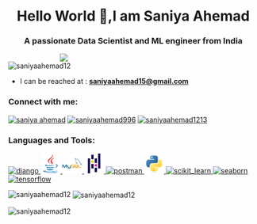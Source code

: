 <h1 align="center">Hello World 👋,I am Saniya Ahemad</h1>
<h3 align="center">A passionate Data Scientist and ML engineer from India</h3>

<img align="right" width="400" src="https://connectjaya.com/wp-content/uploads/2022/01/10a01f708bb7f8c50362c7e59f39d22d.gif">

<p align="left"> <img src="https://komarev.com/ghpvc/?username=saniyaahemad12&label=Profile%20views&color=0e75b6&style=flat" alt="saniyaahemad12" /> </p>

- I can be reached at : **saniyaahemad15@gmail.com**

<h3 align="left">Connect with me:</h3>
<p align="left">
<a href="https://linkedin.com/in/saniya ahemad" target="blank"><img align="center" src="https://raw.githubusercontent.com/rahuldkjain/github-profile-readme-generator/master/src/images/icons/Social/linked-in-alt.svg" alt="saniya ahemad" height="30" width="40" /></a>
<a href="https://instagram.com/saniyaahemad996" target="blank"><img align="center" src="https://raw.githubusercontent.com/rahuldkjain/github-profile-readme-generator/master/src/images/icons/Social/instagram.svg" alt="saniyaahemad996" height="30" width="40" /></a>
<a href="https://auth.geeksforgeeks.org/user/saniyaahemad1213" target="blank"><img align="center" src="https://raw.githubusercontent.com/rahuldkjain/github-profile-readme-generator/master/src/images/icons/Social/geeks-for-geeks.svg" alt="saniyaahemad1213" height="30" width="40" /></a>
</p>

<h3 align="left">Languages and Tools:</h3>
<p align="left"> <a href="https://www.djangoproject.com/" target="_blank" rel="noreferrer"> <img src="https://cdn.worldvectorlogo.com/logos/django.svg" alt="django" width="40" height="40"/> </a> <a href="https://www.java.com" target="_blank" rel="noreferrer"> <img src="https://raw.githubusercontent.com/devicons/devicon/master/icons/java/java-original.svg" alt="java" width="40" height="40"/> </a> <a href="https://www.mysql.com/" target="_blank" rel="noreferrer"> <img src="https://raw.githubusercontent.com/devicons/devicon/master/icons/mysql/mysql-original-wordmark.svg" alt="mysql" width="40" height="40"/> </a> <a href="https://pandas.pydata.org/" target="_blank" rel="noreferrer"> <img src="https://raw.githubusercontent.com/devicons/devicon/2ae2a900d2f041da66e950e4d48052658d850630/icons/pandas/pandas-original.svg" alt="pandas" width="40" height="40"/> </a> <a href="https://postman.com" target="_blank" rel="noreferrer"> <img src="https://www.vectorlogo.zone/logos/getpostman/getpostman-icon.svg" alt="postman" width="40" height="40"/> </a> <a href="https://www.python.org" target="_blank" rel="noreferrer"> <img src="https://raw.githubusercontent.com/devicons/devicon/master/icons/python/python-original.svg" alt="python" width="40" height="40"/> </a> <a href="https://scikit-learn.org/" target="_blank" rel="noreferrer"> <img src="https://upload.wikimedia.org/wikipedia/commons/0/05/Scikit_learn_logo_small.svg" alt="scikit_learn" width="40" height="40"/> </a> <a href="https://seaborn.pydata.org/" target="_blank" rel="noreferrer"> <img src="https://seaborn.pydata.org/_images/logo-mark-lightbg.svg" alt="seaborn" width="40" height="40"/> </a> <a href="https://www.tensorflow.org" target="_blank" rel="noreferrer"> <img src="https://www.vectorlogo.zone/logos/tensorflow/tensorflow-icon.svg" alt="tensorflow" width="40" height="40"/> </a> </p>

<p><img align="left" src="https://github-readme-stats.vercel.app/api/top-langs?username=saniyaahemad12&show_icons=true&locale=en&layout=compact" alt="saniyaahemad12" /></p>

<p>&nbsp;<img align="center" src="https://github-readme-stats.vercel.app/api?username=saniyaahemad12&show_icons=true&locale=en" alt="saniyaahemad12" /></p>

<p><img align="center" src="https://github-readme-streak-stats.herokuapp.com/?user=saniyaahemad12&" alt="saniyaahemad12" /></p>
